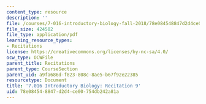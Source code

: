 ```yaml
---
content_type: resource
description: ''
file: /courses/7-016-introductory-biology-fall-2018/78e084548847d2d4ce00754db242a81a_MIT7_016F18rec9.pdf
file_size: 424502
file_type: application/pdf
learning_resource_types:
- Recitations
license: https://creativecommons.org/licenses/by-nc-sa/4.0/
ocw_type: OCWFile
parent_title: Recitations
parent_type: CourseSection
parent_uid: a9fa686d-f823-808c-8ae5-b67f92e22385
resourcetype: Document
title: '7.016 Introductory Biology: Recitation 9'
uid: 78e08454-8847-d2d4-ce00-754db242a81a
---
```

